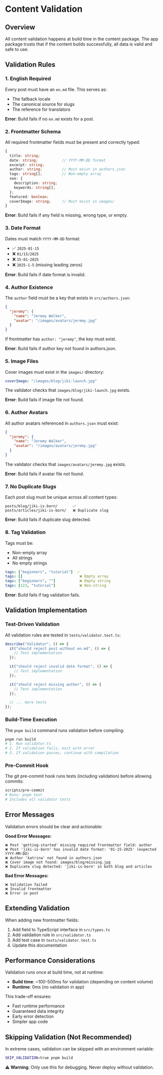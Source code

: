 # Content Validation

## Overview

All content validation happens at build time in the content package. The app package trusts that if the content builds successfully, all data is valid and safe to use.

## Validation Rules

### 1. English Required

Every post must have an `en.md` file. This serves as:

- The fallback locale
- The canonical source for slugs
- The reference for translators

**Error**: Build fails if no `en.md` exists for a post.

### 2. Frontmatter Schema

All required frontmatter fields must be present and correctly typed:

```typescript
{
  title: string;
  date: string;           // YYYY-MM-DD format
  excerpt: string;
  author: string;         // Must exist in authors.json
  tags: string[];         // Non-empty array
  seo: {
    description: string;
    keywords: string[];
  };
  featured: boolean;
  coverImage: string;     // Must exist in images/
}
```

**Error**: Build fails if any field is missing, wrong type, or empty.

### 3. Date Format

Dates must match `YYYY-MM-DD` format:

- ✅ `2025-01-15`
- ❌ `01/15/2025`
- ❌ `15-01-2025`
- ❌ `2025-1-5` (missing leading zeros)

**Error**: Build fails if date format is invalid.

### 4. Author Existence

The `author` field must be a key that exists in `src/authors.json`:

```json
{
  "jeremy": {
    "name": "Jeremy Walker",
    "avatar": "/images/avatars/jeremy.jpg"
  }
}
```

If frontmatter has `author: "jeremy"`, the key must exist.

**Error**: Build fails if author key not found in authors.json.

### 5. Image Files

Cover images must exist in the `images/` directory:

```yaml
coverImage: "/images/blog/jiki-launch.jpg"
```

The validator checks that `images/blog/jiki-launch.jpg` exists.

**Error**: Build fails if image file not found.

### 6. Author Avatars

All author avatars referenced in `authors.json` must exist:

```json
{
  "jeremy": {
    "name": "Jeremy Walker",
    "avatar": "/images/avatars/jeremy.jpg"
  }
}
```

The validator checks that `images/avatars/jeremy.jpg` exists.

**Error**: Build fails if avatar file not found.

### 7. No Duplicate Slugs

Each post slug must be unique across all content types:

```
posts/blog/jiki-is-born/       ✅
posts/articles/jiki-is-born/   ❌ Duplicate slug
```

**Error**: Build fails if duplicate slug detected.

### 8. Tag Validation

Tags must be:

- Non-empty array
- All strings
- No empty strings

```yaml
tags: ["beginners", "tutorial"]  ✅
tags: []                          ❌ Empty array
tags: ["beginners", ""]           ❌ Empty string
tags: [123, "tutorial"]           ❌ Non-string
```

**Error**: Build fails if tag validation fails.

## Validation Implementation

### Test-Driven Validation

All validation rules are tested in `tests/validator.test.ts`:

```typescript
describe("Validator", () => {
  it("should reject post without en.md", () => {
    // Test implementation
  });

  it("should reject invalid date format", () => {
    // Test implementation
  });

  it("should reject missing author", () => {
    // Test implementation
  });

  // ... more tests
});
```

### Build-Time Execution

The `pnpm build` command runs validation before compiling:

```bash
pnpm run build
# 1. Run validator.ts
# 2. If validation fails, exit with error
# 3. If validation passes, continue with compilation
```

### Pre-Commit Hook

The git pre-commit hook runs tests (including validation) before allowing commits:

```bash
scripts/pre-commit
# Runs: pnpm test
# Includes all validator tests
```

## Error Messages

Validation errors should be clear and actionable:

**Good Error Messages:**

```
❌ Post 'getting-started' missing required frontmatter field: author
❌ Post 'jiki-is-born' has invalid date format: '01-15-2025' (expected YYYY-MM-DD)
❌ Author 'katrina' not found in authors.json
❌ Cover image not found: images/blog/missing.jpg
❌ Duplicate slug detected: 'jiki-is-born' in both blog and articles
```

**Bad Error Messages:**

```
❌ Validation failed
❌ Invalid frontmatter
❌ Error in post
```

## Extending Validation

When adding new frontmatter fields:

1. Add field to TypeScript interface in `src/types.ts`
2. Add validation rule in `src/validator.ts`
3. Add test case in `tests/validator.test.ts`
4. Update this documentation

## Performance Considerations

Validation runs once at build time, not at runtime:

- **Build time**: ~100-500ms for validation (depending on content volume)
- **Runtime**: 0ms (no validation in app)

This trade-off ensures:

- Fast runtime performance
- Guaranteed data integrity
- Early error detection
- Simpler app code

## Skipping Validation (Not Recommended)

In extreme cases, validation can be skipped with an environment variable:

```bash
SKIP_VALIDATION=true pnpm build
```

⚠️ **Warning**: Only use this for debugging. Never deploy without validation.
